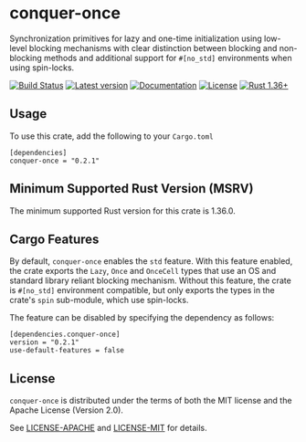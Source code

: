 # conquer-once

Synchronization primitives for lazy and one-time initialization using low-level
blocking mechanisms with clear distinction between blocking and non-blocking
methods and additional support for `#[no_std]` environments when using
spin-locks.



[![Build Status](https://github.com/oliver-giersch/conquer-once/workflows/Rust/badge.svg)](
https://github.com/oliver-giersch/conquer-once/actions)
[![Latest version](https://img.shields.io/crates/v/conquer-once.svg)](
https://crates.io/crates/conquer-once)
[![Documentation](https://docs.rs/conquer-once/badge.svg)](https://docs.rs/conquer-once)
[![License](https://img.shields.io/badge/license-MIT%2FApache--2.0-blue.svg)](
https://github.com/oliver-giersch/conquer-once)
[![Rust 1.36+](https://img.shields.io/badge/Rust-1.36.0-orange.svg)](
https://www.rust-lang.org)

## Usage

To use this crate, add the following to your `Cargo.toml`

```
[dependencies]
conquer-once = "0.2.1"
```

## Minimum Supported Rust Version (MSRV)

The minimum supported Rust version for this crate is 1.36.0.

## Cargo Features

By default, `conquer-once` enables the `std` feature.
With this feature enabled, the crate exports the `Lazy`, `Once` and `OnceCell`
types that use an OS and standard library reliant blocking mechanism.
Without this feature, the crate is `#[no_std]` environment compatible, but only
exports the types in the crate's `spin` sub-module, which use spin-locks.

The feature can be disabled by specifying the dependency as follows:

``` 
[dependencies.conquer-once]
version = "0.2.1"
use-default-features = false
```

## License

`conquer-once` is distributed under the terms of both the MIT license and the
Apache License (Version 2.0).

See [LICENSE-APACHE](LICENSE-APACHE) and [LICENSE-MIT](LICENSE-MIT) for details.
